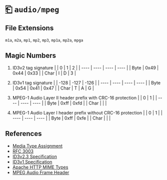# [⎗](../README.md) `audio/mpeg`

## File Extensions

`m1a`, `m2a`, `mp1`, `mp2`, `mp3`, `mp1a`, `mp2a`, `mpga`

## Magic Numbers

1. ID3v2 tag signature
   | | 0 | 1 | 2 |
   | ---- | ---- | ---- | ---- |
   | Byte | 0x49 | 0x44 | 0x33 |
   | Char | I | D | 3 |

2. ID3v1 tag signature
   | | -128 | -127 | -126 |
   | ---- | ---- | ---- | ---- |
   | Byte | 0x54 | 0x41 | 0x47 |
   | Char | T | A | G |

3. MPEG-1 Audio Layer II header prefix with CRC-16 protection
   | | 0 | 1 |
   | ---- | ---- | ---- |
   | Byte | 0xff | 0xfd |
   | Char | | |

4. MPEG-1 Audio Layer I header prefix without CRC-16 protection
   | | 0 | 1 |
   | ---- | ---- | ---- |
   | Byte | 0xff | 0xfe |
   | Char | | |

## References

- [Media Type Assignment](https://www.iana.org/assignments/media-types/audio/mpeg)
- [RFC 3003](https://datatracker.ietf.org/doc/html/rfc3003)
- [ID3v2.3 Specification](https://id3lib.sourceforge.net/id3/id3v2.3.0.html)
- [ID3v1 Specification](https://id3lib.sourceforge.net/id3/id3v1.html)
- [Apache HTTP MIME Types](https://svn.apache.org/repos/asf/httpd/httpd/trunk/docs/conf/mime.types)
- [MPEG Audio Frame Header](https://www.datavoyage.com/mpgscript/mpeghdr.htm)
